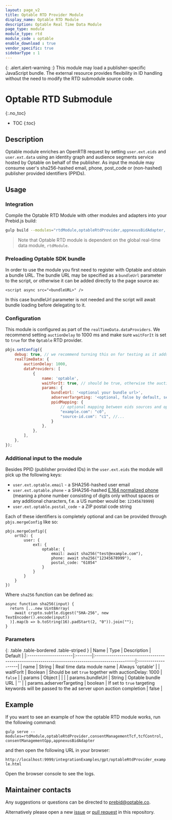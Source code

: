 ```yaml
---
layout: page_v2
title: Optable RTD Provider Module
display_name: Optable RTD Module
description: Optable Real Time Data Module
page_type: module
module_type: rtd
module_code : optable
enable_download : true
vendor_specific: true
sidebarType : 1
---
```


{: .alert.alert-warning :}
This module may load a publisher-specific JavaScript bundle.  The external resource provides flexibility in ID handling without the need to modify the RTD submodule source code.

# Optable RTD Submodule
{:.no_toc}

* TOC
{:toc}

## Description

Optable module enriches an OpenRTB request by setting `user.ext.eids` and `user.ext.data` using an identity graph and audience segments service hosted by Optable on behalf of the publisher. As input the module may consume user's sha256-hashed email, phone, post_code or (non-hashed) publisher provided identifiers (PPIDs).

## Usage

### Integration

Compile the Optable RTD Module with other modules and adapters into your Prebid.js build:

```bash
gulp build --modules="rtdModule,optableRtdProvider,appnexusBidAdapter,..."  
```

> Note that Optable RTD module is dependent on the global real-time data module, `rtdModule`.

### Preloading Optable SDK bundle

In order to use the module you first need to register with Optable and obtain a bundle URL.  The bundle URL may be specified as a `bundleUrl` parameter to the script, or otherwise it can be added directly to the page source as:

```
<script async src="<bundleURL>" />
```

In this case bundleUrl parameter is not needed and the script will await bundle loading before delegating to it.

### Configuration

This module is configured as part of the `realTimeData.dataProviders`.  We recommend setting `auctionDelay` to 1000 ms and make sure `waitForIt` is set to `true` for the `Optable` RTD provider.

```javascript
pbjs.setConfig({
    debug: true, // we recommend turning this on for testing as it adds more logging
    realTimeData: {
        auctionDelay: 1000,
        dataProviders: [
            {
                name: 'optable',
                waitForIt: true, // should be true, otherwise the auctionDelay will be ignored
                params: {
                    bundleUrl: '<optional your bundle url>',
                    adserverTargeting: '<optional, false by default, set to true to also set GAM targeting keywords to ad slots>',
                    ppidMapping: { 
                        // optional mapping between eids sources and optable custom identifier names
                        "example.com": "c0",
                        "source-id.com": "c1", //...
                    }
                },
            },
        ],
    },
});
```

### Additional input to the module

Besides PPID (publisher provided IDs) in the `user.ext.eids` the module will pick up the following keys: 
- `user.ext.optable.email` - a SHA256-hashed user email
- `user.ext.optable.phone` - a SHA256-hashed [E.164 normalized phone]() (meaning a phone number consisting of digits only without spaces or any additional characters, f.e. a US number would be: `12345678999`)
- `user.ext.optable.postal_code` - a ZIP postal code string

Each of these identifiers is completely optional and can be provided through `pbjs.mergeConfig` like so: 

```
pbjs.mergeConfig({
    ortb2: {
        user: {
            ext: {
                optable: {
                    email: await sha256("test@example.com"),
                    phone: await sha256("12345678999"),
                    postal_code: "61054"
                }
            }
        }
    }
})
```

Where `sha256` function can be defined as: 

```
async function sha256(input) {
  return [...new Uint8Array(
    await crypto.subtle.digest("SHA-256", new TextEncoder().encode(input))
  )].map(b => b.toString(16).padStart(2, "0")).join("");
}
```

### Parameters 

{: .table .table-bordered .table-striped }
| Name                  | Type    | Description                                                                                      | Default            |
|:----------------------|:--------|:-------------------------------------------------------------------------------------------------|:-------------------|
| name                  | String  | Real time data module name                                                                       | Always 'optable' |
| waitForIt             | Boolean | Should be set `true` together with auctionDelay: 1000                   | `false` |
| params                | Object  |                                                                                                  |                    |
| params.bundleUrl    | String  | Optable bundle URL                                                        | '' |
| params.adserverTargeting | boolean  | If set to `true` targeting keywords will be passed to the ad server upon auction completion | false |

## Example 

If you want to see an example of how the optable RTD module works, run the following command:

`gulp serve --modules=rtdModule,optableRtdProvider,consentManagementTcf,tcfControl, consentManagementGpp,appnexusBidAdapter`

and then open the following URL in your browser:

`http://localhost:9999/integrationExamples/gpt/optableRtdProvider_example.html`

Open the browser console to see the logs.

## Maintainer contacts

Any suggestions or questions can be directed to [prebid@optable.co](mailto:prebid@optable.co).

Alternatively please open a new [issue](https://github.com/prebid/prebid-server-java/issues/new) or [pull request](https://github.com/prebid/prebid-server-java/pulls) in this repository.


